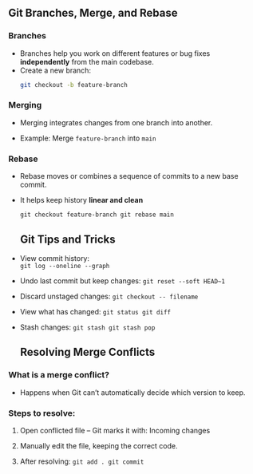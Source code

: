
##  Git Branches, Merge, and Rebase

### Branches
- Branches help you work on different features or bug fixes **independently** from the main codebase.
- Create a new branch:  
  ```bash
  git checkout -b feature-branch
### Merging

-   Merging integrates changes from one branch into another.
    
-   Example: Merge `feature-branch` into `main`
### Rebase

-   Rebase moves or combines a sequence of commits to a new base commit.
    
-   It helps keep history **linear and clean**
    
    `git checkout feature-branch
    git rebase main`
    ## Git Tips and Tricks

-   View commit history:  
    `git log --oneline --graph` 
    
-   Undo last commit but keep changes:
    `git reset --soft HEAD~1` 
    
-   Discard unstaged changes:
    `git checkout -- filename` 
    
-   View what has changed:
    `git status
    git diff` 
    
-   Stash changes:
    `git stash
    git stash pop`
    ## Resolving Merge Conflicts

###   What is a merge conflict?

-   Happens when Git can’t automatically decide which version to keep.
    

### Steps to resolve:

1.  Open conflicted file – Git marks it with:
    Incoming changes
    
2.  Manually edit the file, keeping the correct code.
    
3.  After resolving:
    `git add .
    git commit`
